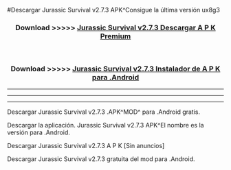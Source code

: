 #Descargar Jurassic Survival v2.7.3 APK^Consigue la última versión ux8g3



<div align="center">
<h3>Download >>>>> <a href="https://es-sites.web.app/?es= Jurassic Survival v2.7.3">Jurassic Survival v2.7.3 Descargar A P K Premium</a></h3><br>

<h3>Download >>>>> <a href="https://es-sites.web.app/?es= Jurassic Survival v2.7.3">Jurassic Survival v2.7.3 Instalador de A P K para .Android</a></h3>
</div>


----------------------------------------------------------

----------------------------------------------------------

----------------------------------------------------------

Descargar Jurassic Survival v2.7.3 .APK^MOD^ para .Android gratis.

Descargar la aplicación. Jurassic Survival v2.7.3 APK^El nombre es la versión para .Android.

Descargar Jurassic Survival v2.7.3 A P K [Sin anuncios]

Descargar Jurassic Survival v2.7.3 gratuita del mod para .Android.